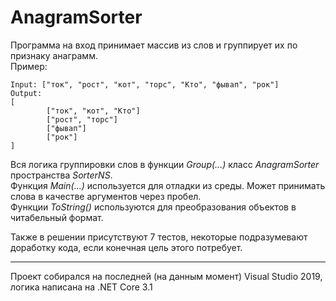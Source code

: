 # AnagramSorter

Программа на вход принимает массив из слов и группирует их по признаку анаграмм.  
Пример:
```
Input: ["ток", "рост", "кот", "торс", "Кто", "фывап", "рок"]
Output:
[
        ["ток", "кот", "Кто"]
        ["рост", "торс"]
        ["фывап"]
        ["рок"]
]
```
Вся логика группировки слов в функции *Group(...)* класс *AnagramSorter* пространства *SorterNS*.  
Функция *Main(...)* используется для отладки из среды. Может принимать слова в качестве аргументов через пробел.  
Функции *ToString()* используются для преобразования объектов в читабельный формат.  

Также в решении присутствуют 7 тестов, некоторые подразумевают доработку кода, если конечная цель этого потребует.

---
Проект собирался на последней (на данным момент) Visual Studio 2019, логика написана на .NET Core 3.1
